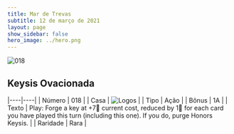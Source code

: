 ```yaml
---
title: Mar de Trevas
subtitle: 12 de março de 2021
layout: page
show_sidebar: false
hero_image: ../hero.png
---
```


![018](https://cdn.keyforgegame.com/media/card_front/pt/496_018_HRRGRMWG7C83_pt.png)

## Keysis Ovacionada

|----|----|
| Número | 018 |
| Casa | ![Logos](https://archonarcana.com/images/thumb/c/ce/Logos.png/22px-Logos.png "Logos") |
| Tipo | Ação |
| Bônus | 1A |
| Texto | Play: Forge a key at +7 current cost, reduced by 1 for each card you have played this turn (including this one). If you do, purge Honors Keysis. |
| Raridade | Rara |
